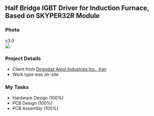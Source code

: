 ## Half Bridge IGBT Driver for Induction Furnace, Based on SKYPER32R Module

### Photo
v3.0  
![](https://s32.picofile.com/file/8478476868/v3_0.jpg)

### Project Details
- Client from [Dirgodaz Amol Industries Inc., Iran](https://dirgodazamol.com/en/)
- Work type was on-site

### My Tasks
- Hardware Design (100%)
- PCB Design (100%)
- PCB Assembly (100%)

